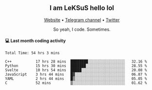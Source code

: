<h2 align="center">I am LeKSuS hello lol</h2>
<div align="center">
  <a href="https://leksus.net">Website</a> •
  <a href="https://t.me/leksus_was_here">Telegram channel</a> •
  <a href="https://twitter.com/___LeKSuS___">Twitter</a>
</div>
<p align="center">So yeah, I code. Sometimes.</p>

#### :computer: Last month coding activity
<!--START_SECTION:waka-->

```text
Total Time: 54 hrs 3 mins

C++           17 hrs 28 mins  ████████░░░░░░░░░░░░░░░░░   32.16 %
Python        15 hrs 30 mins  ███████░░░░░░░░░░░░░░░░░░   28.55 %
Svelte        10 hrs 54 mins  █████░░░░░░░░░░░░░░░░░░░░   20.08 %
JavaScript    3 hrs 44 mins   █▓░░░░░░░░░░░░░░░░░░░░░░░   06.87 %
YAML          2 hrs 44 mins   █▒░░░░░░░░░░░░░░░░░░░░░░░   05.05 %
C             52 mins         ▒░░░░░░░░░░░░░░░░░░░░░░░░   01.62 %
```

<!--END_SECTION:waka-->

